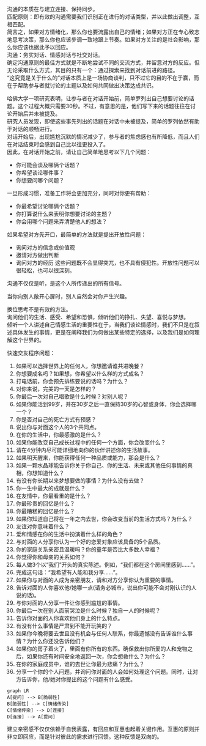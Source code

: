 沟通的本质在与建立连接、保持同步。    
匹配原则：即有效的沟通需要我们识别正在进行的对话类型，并以此做出调整，互相匹配。    
简言之，如果对方情绪化，那么你也要流露出自己的情绪；如果对方正在专心致志地思考决策，那么你也应该步调一致地跟上节奏。如果对方关注的是社会影响，那么你应该也据此予以回应。    
沟通：务实对话、情感对话与社交对话。    
确定沟通原则的最佳方式就是不断地尝试不同的交流方式，并留意对方的反应。但无论采取什么方式，其目的只有一个：通过探索来找到对话前进的路径。      
“这究竟是关于什么的”对话本质上是一场协商谈判，只不过它的目的不在于赢，而在于帮助参与者就讨论的主题以及如何共同做出决策达成共识。    

哈佛大学一项研究表明，让参与者在对话开始前，简单罗列出自己想要讨论的话题。这个过程大概只需要30秒。不过，有意思的是，他们写下来的话题往往在讨论开始后并未被提及。    
研究人员发现，即使这些事先列出的话题在对话中未被提及，简单的罗列依然有助于对话的顺畅进行。    
对话开始后，出现尴尬沉默的情况减少了，参与者的焦虑感也有所降低，而且人们在对话结束时会感到自己比以往更投入了。    
因此，在对话开始之前，请让自己简单地思考以下几个问题：
- 你可能会谈及哪俩个话题？
- 你希望谈论哪件事？
- 你想要问哪个问题？

一旦形成习惯，准备工作将会更加充分，同时对你更有帮助：
* 你最希望讨论哪俩个话题？
* 你打算说什么来表明你想要讨论的主题？
* 你会用哪个问题来弄清楚他人的想法？

如果希望对方先开口，最简单的方法就是提出开放性问题：
* 询问对方的信念或价值观
* 邀请对方做出判断
* 询问对方的经历
这些问题既不会显得突兀，也不具有侵犯性。开放性问题可以很轻松，也可以很深刻。

沟通不仅仅是听，是这个人所传递出的所有信号。

当你向别人敞开心扉时，别人自然会对你产生兴趣。

换位思考不是有效的方法。     
询问他们的生活、感受、希望和恐惧，倾听他们的挣扎、失望、喜悦与梦想。    
倾听一个人讲述自己情感生活的重要性在于，当我们谈论情感时，我们不只是在叙述具体发生的事情，更是在阐释我们为何做出某些特定的选择，以及我们是如何理解这个世界的。     

快速交友程序问题：
1. 如果可以选择世界上的任何人，你想邀请谁共进晚餐？
2. 你想要成名吗？如果想，你希望以什么样的方式成名？
3. 打电话前，你会预先排练要说的话吗？为什么？
4. 对你来说，完美的一天是怎样的？
5. 你最后一次对自己唱歌是什么时候？对别人呢？
6. 如果你能活到99岁，并在30岁之后一直保持30岁的心智或身体，你会选择哪一个？
7. 你是否对自己的死亡方式有预感？
8. 说出你与对面这个人的3个共同点。
9. 在你的生活中，你最感激的是什么？
10. 如果你能改变自己成长过程中的任何一个方面，你会改变什么？
11. 请在4分钟内尽可能详细地向你的伙伴讲述你的生活故事。
12. 如果明天醒来，你能获得任何一种品质或能力，那会是什么？
13. 如果一颗水晶球能告诉你关于你自己、你的生活、未来或其他任何事情的真相，你想知道什么？
14. 有没有你长期以来梦想要做的事情？为什么没有去做？
15. 你一生中最大的成就是什么？
16. 在友情中，你最看重的是什么？
17. 你最珍贵的回忆是什么？
18. 你最糟糕的回忆是什么？
19. 如果你知道自己将在一年之内去世，你会改变当前的生活方式吗？为什么？
20. 友谊对你意味着什么？
21. 爱和情感在你的生活中扮演着什么样的角色？
22. 与对面的人分享你认为一个好的恋爱对象应该具备的5个品质。
23. 你的家庭关系亲密且温暖吗？你的童年是否比大多数人幸福？
24. 你觉得你和母亲的关系如何？
25. 每人做3个以“我们”开头的真实陈述。例如，“我们都在这个房间里感到......”。
26. 完成这句话：“我希望有人能和我分享......”。
27. 如果你与对面的人成为亲密朋友，请和对方分享你认为重要的事情。
28. 告诉对面的人你喜欢他/她哪一点(请务必城市，说出你可能不会对刚认识的人说的话)。
29. 与你对面的人分享一件让你感到尴尬的事情。
30. 你最后一次在别人面前哭泣是什么时候？独自一人的时候呢？
31. 告诉你对面的人你喜欢他们身上的什么特点。
32. 有没有什么事情是严肃到不能开玩笑的？
33. 如果你今晚将要去世且没有机会与任何人联系，你最遗憾没有告诉谁什么事情？为什么你还没告诉他们？
34. 如果你的房子着火了，里面有你所有的东西。确保救出你所爱的人和宠物之后，如果你还有时间安全地返回一次，你会想救什么？为什么？
35. 在你的家庭成员中，谁的去世让你最为悲痛？为什么？
36. 分享一个你的个人问题，并询问你对面的人会如何处理这个问题。同时，让对方告诉你，他/她对你提出的这个问题有什么感受。

```mermaid
graph LR
A[提问] --> B[脆弱性]
B[脆弱性] --> C[情绪传染]
C[情绪传染] --> D[连接]
D[连接] --> A[提问]
```

建立亲密感不仅仅依赖于自我表露，有回应和互惠也起着关键作用。互惠的原则并非立即回应，而是针对彼此的需求进行回馈。这种反馈是双向的。





